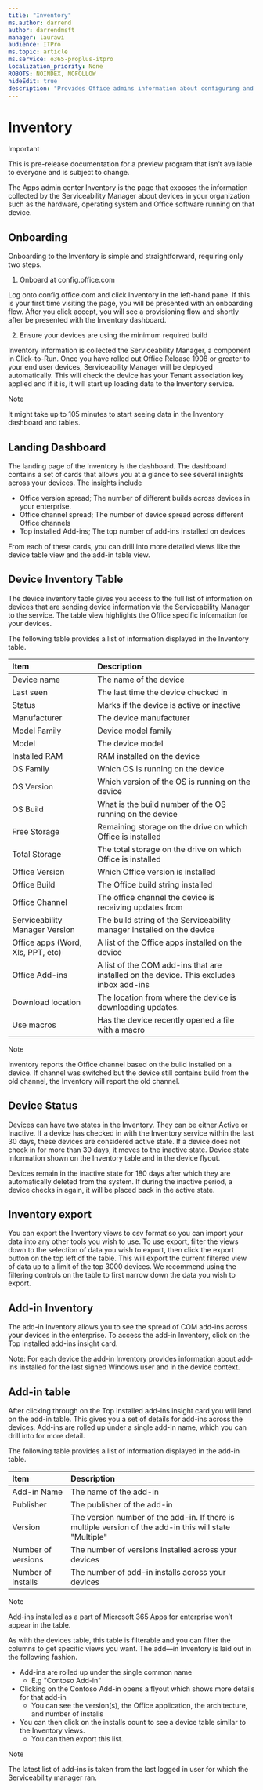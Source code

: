 ```yaml
---
title: "Inventory"
ms.author: darrend
author: darrendmsft
manager: laurawi
audience: ITPro
ms.topic: article
ms.service: o365-proplus-itpro
localization_priority: None
ROBOTS: NOINDEX, NOFOLLOW
hideEdit: true
description: "Provides Office admins information about configuring and using Inventory in config.office.com to view the devices they manage"
---
```


# Inventory

> [!IMPORTANT]
> This is pre-release documentation for a preview program that isn’t available to everyone and is subject to change.

The Apps admin center Inventory is the page that exposes the information collected by the Serviceability Manager about devices in your organization such as the hardware, operating system and Office software running on that device.

## Onboarding

Onboarding to the Inventory is simple and straightforward, requiring only two steps.

1. Onboard at config.office.com

Log onto config.office.com and click Inventory in the left-hand pane. If this is your first time visiting the page, you will be presented with an onboarding flow. After you click accept, you will see a provisioning flow and shortly after be presented with the Inventory dashboard.

2. Ensure your devices are using the minimum required build

Inventory information is collected the Serviceability Manager, a component in Click-to-Run. Once you have rolled out Office Release 1908 or greater to your end user devices, Serviceability Manager will be deployed automatically. This will check the device has your Tenant association key applied and if it is, it will start up loading data to the Inventory service.
  
> [!NOTE]
> It might take up to 105 minutes to start seeing data in the Inventory dashboard and tables.

## Landing Dashboard

The landing page of the Inventory is the dashboard. The dashboard contains a set of cards that allows you at a glance to see several insights across your devices.
The insights include

- Office version spread; The number of different builds across devices in your enterprise.
- Office channel spread; The number of device spread across different Office channels
- Top installed Add-ins; The top number of add-ins installed on devices

From each of these cards, you can drill into more detailed views like the device table view and the add-in table view.

## Device Inventory Table

The device inventory table gives you access to the full list of information on devices that are sending device information via the Serviceability Manager to the <MOCA> service.
The table view highlights the Office specific information for your devices.

The following table provides a list of information displayed in the Inventory table.

|**Item**|**Description**|
|:-----|:-----|
| Device name | The name of the device |
| Last seen | The last time the device checked in |
| Status | Marks if the device is active or inactive |
| Manufacturer | The device manufacturer |
| Model Family | Device model family |
| Model | The device model  |
| Installed RAM | RAM installed on the device |
| OS Family | Which OS is running on the device |
| OS Version| Which version of the OS is running on the device |
| OS Build| What is the build number of the OS running on the device |
| Free Storage| Remaining storage on the drive on which Office is installed |
| Total Storage| The total storage on the drive on which Office is installed |
| Office Version| Which Office version is installed |
| Office Build| The Office build string installed |
| Office Channel| The office channel the device is receiving updates from |
| Serviceability Manager Version| The build string of the Serviceability manager installed on the device |
| Office apps (Word, Xls, PPT, etc)| A list of the Office apps installed on the device |
| Office Add-ins | A list of the COM add-ins that are installed on the device. This excludes inbox add-ins |
| Download location | The location from where the device is downloading updates. |
| Use macros | Has the device recently opened a file with a macro |

> [!NOTE]
> Inventory reports the Office channel based on the build installed on a device. If channel was switched but the device still contains build from the old channel, the Inventory will report the old channel.

## Device Status

Devices can have two states in the Inventory. They can be either Active or Inactive. If a device has checked in with the Inventory service within the last 30 days, these devices are considered active state. If a device does not check in for more than 30 days, it moves to the inactive state. Device state information shown on the Inventory table and in the device flyout.

Devices remain in the inactive state for 180 days after which they are automatically deleted from the system. If during the inactive period, a device checks in again, it will be placed back in the active state.

## Inventory export

You can export the Inventory views to csv format so you can import your data into any other tools you wish to use. To use export, filter the views down to the selection of data you wish to export, then click the export button on the top left of the table. This will export the current filtered view of data up to a limit of the top 3000 devices. We recommend using the filtering controls on the table to first narrow down the data you wish to export.

## Add-in Inventory

The add-in Inventory allows you to see the spread of COM add-ins across your devices in the enterprise. To access the add-in Inventory, click on the Top installed add-ins insight card.

Note: For each device the add-in Inventory provides information about add-ins installed for the last signed Windows user and in the device context.

## Add-in table

After clicking through on the Top installed add-ins insight card you will land on the add-in table. This gives you a set of details for add-ins across the devices. Add-ins are rolled up under a single add-in name, which you can drill into for more detail.

The following table provides a list of information displayed in the add-in table.

|**Item**|**Description**|
|:-----|:-----|
| Add-in Name | The name of the add-in |
| Publisher | The publisher of the add-in |
| Version | The version number of the add-in. If there is multiple version of the add-in this will state "Multiple" |
| Number of versions | The number of versions installed across your devices |
| Number of installs | The number of add-in installs across your devices |

> [!NOTE]
> Add-ins installed as a part of Microsoft 365 Apps for enterprise won’t appear in the table.

As with the devices table, this table is filterable and you can filter the columns to get specific views you want.
The add—in Inventory is laid out in the following fashion.

- Add-ins are rolled up under the single common name
  - E.g "Contoso Add-in"
- Clicking on the Contoso Add-in opens a flyout which shows more details for that add-in
  - You can see the version(s), the Office application, the architecture, and number of installs
- You can then click on the installs count to see a device table similar to the Inventory views.
  - You can then export this list.  

> [!NOTE]
> The latest list of add-ins is taken from the last logged in user for which the Serviceability manager ran.  
